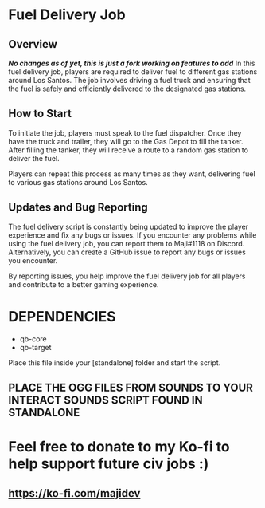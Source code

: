 # Fuel Delivery Job

## Overview
***No changes as of yet, this is just a fork working on features to add***
In this fuel delivery job, players are required to deliver fuel to different gas stations around Los Santos. The job involves driving a fuel truck and ensuring that the fuel is safely and efficiently delivered to the designated gas stations.

## How to Start

To initiate the job, players must speak to the fuel dispatcher. Once they have the truck and trailer, they will go to the Gas Depot to fill the tanker. After filling the tanker, they will receive a route to a random gas station to deliver the fuel.

Players can repeat this process as many times as they want, delivering fuel to various gas stations around Los Santos.

## Updates and Bug Reporting

The fuel delivery script is constantly being updated to improve the player experience and fix any bugs or issues. If you encounter any problems while using the fuel delivery job, you can report them to Maji#1118 on Discord. Alternatively, you can create a GitHub issue to report any bugs or issues you encounter.

By reporting issues, you help improve the fuel delivery job for all players and contribute to a better gaming experience.

# DEPENDENCIES

- qb-core
- qb-target

Place this file inside your [standalone] folder and start the script. 


## PLACE THE OGG FILES FROM SOUNDS TO YOUR INTERACT SOUNDS SCRIPT FOUND IN STANDALONE

# Feel free to donate to my Ko-fi to help support future civ jobs :) 
## https://ko-fi.com/majidev
